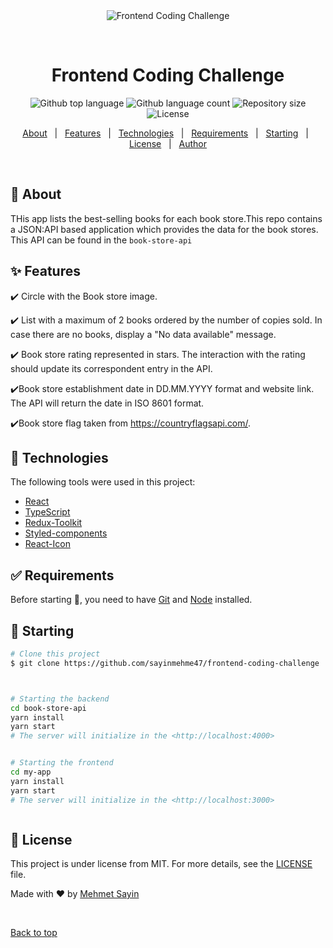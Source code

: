 <div align="center" id="top"> 
  <img src="./.github/app.gif" alt="Frontend Coding Challenge" />

&#xa0;

  <!-- <a href="https://frontendcodingchallenge.netlify.app">Demo</a> -->
</div>

<h1 align="center">Frontend Coding Challenge</h1>

<p align="center">
  <img alt="Github top language" src="https://img.shields.io/github/languages/top/sayinmehmet47/frontend-coding-challenge?color=56BEB8">

  <img alt="Github language count" src="https://img.shields.io/github/languages/count/sayinmehmet47/frontend-coding-challenge?color=56BEB8">

  <img alt="Repository size" src="https://img.shields.io/github/repo-size/sayinmehmet47/frontend-coding-challenge?color=56BEB8">

  <img alt="License" src="https://img.shields.io/github/license/sayinmehmet47/frontend-coding-challenge?color=56BEB8">

  <!-- <img alt="Github issues" src="https://img.shields.io/github/issues/{{YOUR_GITHUB_USERNAME}}/frontend-coding-challenge?color=56BEB8" /> -->

  <!-- <img alt="Github forks" src="https://img.shields.io/github/forks/{{YOUR_GITHUB_USERNAME}}/frontend-coding-challenge?color=56BEB8" /> -->

  <!-- <img alt="Github stars" src="https://img.shields.io/github/stars/{{YOUR_GITHUB_USERNAME}}/frontend-coding-challenge?color=56BEB8" /> -->
</p>

<!-- Status -->

<!-- <h4 align="center">
	🚧  Frontend Coding Challenge 🚀 Under construction...  🚧
</h4>

<hr> -->

<p align="center">
  <a href="#dart-about">About</a> &#xa0; | &#xa0; 
  <a href="#sparkles-features">Features</a> &#xa0; | &#xa0;
  <a href="#rocket-technologies">Technologies</a> &#xa0; | &#xa0;
  <a href="#white_check_mark-requirements">Requirements</a> &#xa0; | &#xa0;
  <a href="#checkered_flag-starting">Starting</a> &#xa0; | &#xa0;
  <a href="#memo-license">License</a> &#xa0; | &#xa0;
  <a href="https://github.com/sayinmehme47" target="_blank">Author</a>
</p>

<br>

## :dart: About

THis app lists the best-selling books for each book store.This repo contains a JSON:API based application which provides the data for the book stores. This API can be found in the `book-store-api`

## :sparkles: Features

:heavy_check_mark: Circle with the Book store image.

:heavy_check_mark: List with a maximum of 2 books ordered by the number of copies sold. In case there are no books, display a "No data available" message.

:heavy_check_mark: Book store rating represented in stars. The interaction with the rating should update its correspondent entry in the API.

:heavy_check_mark:Book store establishment date in DD.MM.YYYY format and website link. The API will return the date in ISO 8601 format.

:heavy_check_mark:Book store flag taken from https://countryflagsapi.com/.

## :rocket: Technologies

The following tools were used in this project:

- [React](https://pt-br.reactjs.org/)
- [TypeScript](https://www.typescriptlang.org/)
- [Redux-Toolkit](https://redux-toolkit.js.org/)
- [Styled-components](https://styled-components.com/)
- [React-Icon](https://react-icons.github.io/react-icons/)

## :white_check_mark: Requirements

Before starting :checkered_flag:, you need to have [Git](https://git-scm.com) and [Node](https://nodejs.org/en/) installed.

## :checkered_flag: Starting

```bash
# Clone this project
$ git clone https://github.com/sayinmehme47/frontend-coding-challenge



# Starting the backend
cd book-store-api
yarn install
yarn start
# The server will initialize in the <http://localhost:4000>


# Starting the frontend
cd my-app
yarn install
yarn start
# The server will initialize in the <http://localhost:3000>



```

## :memo: License

This project is under license from MIT. For more details, see the [LICENSE](LICENSE.md) file.

Made with :heart: by <a href="https://github.com/sayinmehme47" target="_blank">Mehmet Sayin</a>

&#xa0;

<a href="#top">Back to top</a>
